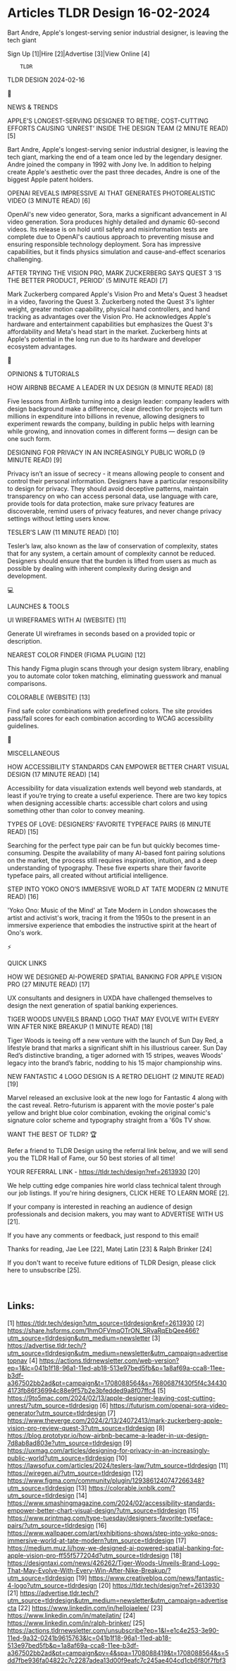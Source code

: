 # Articles TLDR Design 16-02-2024

Bart Andre, Apple's longest-serving senior industrial designer, is
leaving the tech giant  

Sign Up [1]|Hire [2]|Advertise [3]|View Online [4] 

		TLDR 

TLDR DESIGN 2024-02-16

📱 

NEWS & TRENDS

 APPLE’S LONGEST-SERVING DESIGNER TO RETIRE; COST-CUTTING EFFORTS
CAUSING ‘UNREST’ INSIDE THE DESIGN TEAM (2 MINUTE READ) [5] 

 Bart Andre, Apple's longest-serving senior industrial designer, is
leaving the tech giant, marking the end of a team once led by the
legendary designer. Andre joined the company in 1992 with Jony Ive. In
addition to helping create Apple's aesthetic over the past three
decades, Andre is one of the biggest Apple patent holders. 

 OPENAI REVEALS IMPRESSIVE AI THAT GENERATES PHOTOREALISTIC VIDEO (3
MINUTE READ) [6] 

 OpenAI's new video generator, Sora, marks a significant advancement
in AI video generation. Sora produces highly detailed and dynamic
60-second videos. Its release is on hold until safety and
misinformation tests are complete due to OpenAI's cautious approach to
preventing misuse and ensuring responsible technology deployment. Sora
has impressive capabilities, but it finds physics simulation and
cause-and-effect scenarios challenging. 

 AFTER TRYING THE VISION PRO, MARK ZUCKERBERG SAYS QUEST 3 ‘IS THE
BETTER PRODUCT, PERIOD’ (5 MINUTE READ) [7] 

 Mark Zuckerberg compared Apple's Vision Pro and Meta's Quest 3
headset in a video, favoring the Quest 3. Zuckerberg noted the Quest
3's lighter weight, greater motion capability, physical hand
controllers, and hand tracking as advantages over the Vision Pro. He
acknowledges Apple's hardware and entertainment capabilities but
emphasizes the Quest 3's affordability and Meta's head start in the
market. Zuckerberg hints at Apple's potential in the long run due to
its hardware and developer ecosystem advantages. 

🚀 

OPINIONS & TUTORIALS

 HOW AIRBNB BECAME A LEADER IN UX DESIGN (8 MINUTE READ) [8] 

 Five lessons from AirBnb turning into a design leader: company
leaders with design background make a difference, clear direction for
projects will turn millions in expenditure into billions in revenue,
allowing designers to experiment rewards the company, building in
public helps with learning while growing, and innovation comes in
different forms — design can be one such form. 

 DESIGNING FOR PRIVACY IN AN INCREASINGLY PUBLIC WORLD (9 MINUTE READ)
[9] 

 Privacy isn’t an issue of secrecy - it means allowing people to
consent and control their personal information. Designers have a
particular responsibility to design for privacy. They should avoid
deceptive patterns, maintain transparency on who can access personal
data, use language with care, provide tools for data protection, make
sure privacy features are discoverable, remind users of privacy
features, and never change privacy settings without letting users
know. 

 TESLER’S LAW (11 MINUTE READ) [10] 

 Tesler’s law, also known as the law of conservation of complexity,
states that for any system, a certain amount of complexity cannot be
reduced. Designers should ensure that the burden is lifted from users
as much as possible by dealing with inherent complexity during design
and development. 

💻 

LAUNCHES & TOOLS

 UI WIREFRAMES WITH AI (WEBSITE) [11] 

 Generate UI wireframes in seconds based on a provided topic or
description. 

 NEAREST COLOR FINDER (FIGMA PLUGIN) [12] 

 This handy Figma plugin scans through your design system library,
enabling you to automate color token matching, eliminating guesswork
and manual comparisons. 

 COLORABLE (WEBSITE) [13] 

 Find safe color combinations with predefined colors. The site
provides pass/fail scores for each combination according to WCAG
accessibility guidelines. 

🎁 

MISCELLANEOUS

 HOW ACCESSIBILITY STANDARDS CAN EMPOWER BETTER CHART VISUAL DESIGN
(17 MINUTE READ) [14] 

 Accessibility for data visualization extends well beyond web
standards, at least if you’re trying to create a useful experience.
There are two key topics when designing accessible charts: accessible
chart colors and using something other than color to convey meaning. 

 TYPES OF LOVE: DESIGNERS’ FAVORITE TYPEFACE PAIRS (6 MINUTE READ)
[15] 

 Searching for the perfect type pair can be fun but quickly becomes
time-consuming. Despite the availability of many AI-based font pairing
solutions on the market, the process still requires inspiration,
intuition, and a deep understanding of typography. These five experts
share their favorite typeface pairs, all created without artificial
intelligence. 

 STEP INTO YOKO ONO’S IMMERSIVE WORLD AT TATE MODERN (2 MINUTE READ)
[16] 

 'Yoko Ono: Music of the Mind' at Tate Modern in London showcases the
artist and activist's work, tracing it from the 1950s to the present
in an immersive experience that embodies the instructive spirit at the
heart of Ono's work. 

⚡ 

QUICK LINKS

 HOW WE DESIGNED AI-POWERED SPATIAL BANKING FOR APPLE VISION PRO (27
MINUTE READ) [17] 

 UX consultants and designers in UXDA have challenged themselves to
design the next generation of spatial banking experiences. 

 TIGER WOODS UNVEILS BRAND LOGO THAT MAY EVOLVE WITH EVERY WIN AFTER
NIKE BREAKUP (1 MINUTE READ) [18] 

 Tiger Woods is teeing off a new venture with the launch of Sun Day
Red, a lifestyle brand that marks a significant shift in his
illustrious career. Sun Day Red’s distinctive branding, a tiger
adorned with 15 stripes, weaves Woods' legacy into the brand’s
fabric, nodding to his 15 major championship wins. 

 NEW FANTASTIC 4 LOGO DESIGN IS A RETRO DELIGHT (2 MINUTE READ) [19] 

 Marvel released an exclusive look at the new logo for Fantastic 4
along with the cast reveal. Retro-futurism is apparent with the movie
poster's pale yellow and bright blue color combination, evoking the
original comic's signature color scheme and typography straight from a
'60s TV show. 

WANT THE BEST OF TLDR? 🏆

Refer a friend to TLDR Design using the referral link below, and we
will send you the TLDR Hall of Fame, our 50 best stories of all time!

YOUR REFERRAL LINK - https://tldr.tech/design?ref=2613930 [20]

 We help cutting edge companies hire world class technical talent
through our job listings. If you're hiring designers, CLICK HERE TO
LEARN MORE [2]. 

If your company is interested in reaching an audience of design
professionals and decision makers, you may want to ADVERTISE WITH US
[21]. 

If you have any comments or feedback, just respond to this email! 

Thanks for reading, 
Jae Lee [22], Matej Latin [23] & Ralph Brinker [24] 

If you don't want to receive future editions of TLDR Design,
please click here to unsubscribe [25]. 

  

 

Links:
------
[1] https://tldr.tech/design?utm_source=tldrdesign&ref=2613930
[2] https://share.hsforms.com/1hmOFVmqOTrON_SRvaRqEbQee466?utm_source=tldrdesign&utm_medium=newsletter
[3] https://advertise.tldr.tech/?utm_source=tldrdesign&utm_medium=newsletter&utm_campaign=advertisetopnav
[4] https://actions.tldrnewsletter.com/web-version?ep=1&lc=041b1f18-96a1-11ed-ab18-513e97bed5fb&p=1a8af69a-cca8-11ee-b3df-a367502bb2ad&pt=campaign&t=1708088564&s=7680687f430f5f4c344304173fb86f36994c88e9f57b2e3bfedded9a8f07ffc4
[5] https://9to5mac.com/2024/02/13/apple-designer-leaving-cost-cutting-unrest/?utm_source=tldrdesign
[6] https://futurism.com/openai-sora-video-generator?utm_source=tldrdesign
[7] https://www.theverge.com/2024/2/13/24072413/mark-zuckerberg-apple-vision-pro-review-quest-3?utm_source=tldrdesign
[8] https://blog.prototypr.io/how-airbnb-became-a-leader-in-ux-design-7d8ab8ad803e?utm_source=tldrdesign
[9] https://uxmag.com/articles/designing-for-privacy-in-an-increasingly-public-world?utm_source=tldrdesign
[10] https://lawsofux.com/articles/2024/teslers-law/?utm_source=tldrdesign
[11] https://wiregen.ai/?utm_source=tldrdesign
[12] https://www.figma.com/community/plugin/1293861240747266348?utm_source=tldrdesign
[13] https://colorable.jxnblk.com/?utm_source=tldrdesign
[14] https://www.smashingmagazine.com/2024/02/accessibility-standards-empower-better-chart-visual-design/?utm_source=tldrdesign
[15] https://www.printmag.com/type-tuesday/designers-favorite-typeface-pairs/?utm_source=tldrdesign
[16] https://www.wallpaper.com/art/exhibitions-shows/step-into-yoko-onos-immersive-world-at-tate-modern?utm_source=tldrdesign
[17] https://medium.muz.li/how-we-designed-ai-powered-spatial-banking-for-apple-vision-pro-ff55f577204d?utm_source=tldrdesign
[18] https://designtaxi.com/news/426262/Tiger-Woods-Unveils-Brand-Logo-That-May-Evolve-With-Every-Win-After-Nike-Breakup/?utm_source=tldrdesign
[19] https://www.creativebloq.com/news/fantastic-4-logo?utm_source=tldrdesign
[20] https://tldr.tech/design?ref=2613930
[21] https://advertise.tldr.tech/?utm_source=tldrdesign&utm_medium=newsletter&utm_campaign=advertisecta
[22] https://www.linkedin.com/in/hellojaelee/
[23] https://www.linkedin.com/in/matejlatin/
[24] https://www.linkedin.com/in/ralph-brinker/
[25] https://actions.tldrnewsletter.com/unsubscribe?ep=1&l=e1c4e253-3e90-11ed-9a32-0241b9615763&lc=041b1f18-96a1-11ed-ab18-513e97bed5fb&p=1a8af69a-cca8-11ee-b3df-a367502bb2ad&pt=campaign&pv=4&spa=1708088419&t=1708088564&s=5dd7fbe936fa04822c7c2287adea13d00f9eafc7c245ae404cd1cb6f80f7fbf3